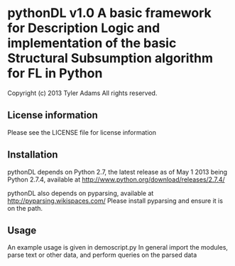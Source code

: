 pythonDL v1.0
A basic framework for Description Logic and implementation of the basic Structural Subsumption algorithm for FL in Python
=========

Copyright (c) 2013
Tyler Adams
All rights reserved.


License information
----------------------

Please see the LICENSE file for license information


Installation
-------------

pythonDL depends on Python 2.7, the latest release as of May 1 2013 being
Python 2.7.4, available at http://www.python.org/download/releases/2.7.4/

pythonDL also depends on pyparsing, available at http://pyparsing.wikispaces.com/
Please install pyparsing and ensure it is on the path.


Usage
-------

An example usage is given in demoscript.py
In general import the modules, parse text or other data, and perform queries
on the parsed data



